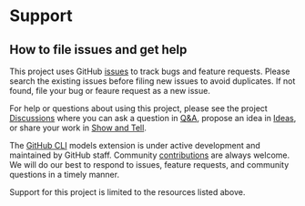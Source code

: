# Support 

## How to file issues and get help

This project uses GitHub [issues](https://github.com/github/gh-models/issues) to track bugs and feature requests. Please search the existing issues before filing new issues to avoid duplicates. If not found, file your bug or feaure request as a new issue.

For help or questions about using this project, please see the project [Discussions](https://github.com/github/gh-models/discussions) where you can ask a question in [Q&A](https://github.com/github/gh-models/discussions/categories/q-a), propose an idea in [Ideas](https://github.com/github/gh-models/discussions/categories/ideas), or share your work in [Show and Tell](https://github.com/github/gh-models/discussions/categories/show-and-tell).

The [GitHub CLI](https://cli.github.com/) models extension is under active development and maintained by GitHub staff.  Community [contributions](./CONTRIBUTING.md) are always welcome. We will do our best to respond to issues, feature requests, and community questions in a timely manner.

Support for this project is limited to the resources listed above.
